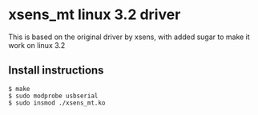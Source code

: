 xsens_mt linux 3.2 driver
========================

This is based on the original driver by xsens, with added sugar to make it work on linux 3.2

Install instructions
--------------------

```
$ make
$ sudo modprobe usbserial
$ sudo insmod ./xsens_mt.ko
```
